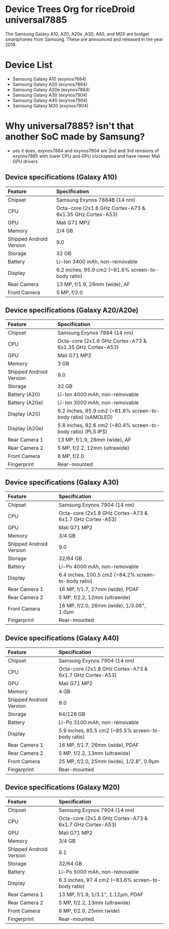 # Device Trees Org for riceDroid universal7885
The Samsung Galaxy A10, A20, A20e ,A30, A40, and M20 are budget smartphones from Samsung. These are announced and released in the year 2019.

# Device List
- Samsung Galaxy A10 (exynos7884)
- Samsung Galaxy A20 (exynos7884)
- Samsung Galaxy A20e (exynos7884)
- Samsung Galaxy A30 (exynos7904)
- Samsung Galaxy A40 (exynos7904)
- Samsung Galaxy M20 (exynos7904)

# Why universal7885? isn't that another SoC made by Samsung?
- yes it does, exynos7884 and exynos7904 are 2nd and 3rd revisions of exynos7885 with lower CPU and GPU clockspeed and have newer Mali GPU drivers

## Device specifications (Galaxy A10)
| Feature                 | Specification                                                   |
| :---------------------- | :---------------------------------------------------------------|
| Chipset                 | Samsung Exynos 7884B (14 nm)                                    |
| CPU                     | Octa-core (2x1.6 GHz Cortex-A73 & 6x1.35 GHz Cortex-A53)        |
| GPU                     | Mali G71 MP2                                                    |
| Memory                  | 2/4 GB                                                          |
| Shipped Android Version | 9.0                                                             |
| Storage                 | 32 GB                                                           |
| Battery                 | Li-Ion 3400 mAh, non-removable                                  |
| Display                 | 6.2 inches, 95.9 cm2 (~81.6% screen-to-body ratio)              |
| Rear Camera             | 13 MP, f/1.9, 28mm (wide), AF                                   |
| Front Camera            | 5 MP, f/2.0                                                     |

## Device specifications (Galaxy A20/A20e)
| Feature                 | Specification                                                   |
| :---------------------- | :---------------------------------------------------------------|
| Chipset                 | Samsung Exynos 7884 (14 nm)                                     |
| CPU                     | Octa-core (2x1.6 GHz Cortex-A73 & 6x1.35 GHz Cortex-A53)        |
| GPU                     | Mali G71 MP2                                                    |
| Memory                  | 3 GB                                                            |
| Shipped Android Version | 9.0                                                             |
| Storage                 | 32 GB                                                           |
| Battery (A20)           | Li-Ion 4000 mAh, non-removable                                  |
| Battery (A20e)          | Li-Ion 3000 mAh, non-removable                                  |
| Display (A20)           | 6.2 inches, 95.9 cm2 (~81.6% screen-to-body ratio) (sAMOLED)    |
| Display (A20e)          | 5.8 inches, 82.6 cm2 (~80.4% screen-to-body ratio) (PLS IPS)    |
| Rear Camera 1           | 13 MP, f/1.9, 28mm (wide), AF                                   |
| Rear Camera 2           | 5 MP, f/2.2, 12mm (ultrawide)                                   |
| Front Camera            | 8 MP, f/2.0                                                     |
| Fingerprint             | Rear-mounted                                                    |


## Device specifications (Galaxy A30)
| Feature                 | Specification                                                   |
| :---------------------- | :---------------------------------------------------------------|
| Chipset                 | Samsung Exynos 7904 (14 nm)                                     |
| CPU                     | Octa-core (2x1.8 GHz Cortex-A73 & 6x1.7 GHz Cortex-A53)         |
| GPU                     | Mali G71 MP2                                                    |
| Memory                  | 3/4 GB                                                          |
| Shipped Android Version | 9.0                                                             |
| Storage                 | 32/64 GB                                                        |
| Battery                 | Li-Po 4000 mAh, non-removable                                   |
| Display                 | 6.4 inches, 100.5 cm2 (~84.2% screen-to-body ratio)             |
| Rear Camera 1           | 16 MP, f/1.7, 27mm (wide), PDAF                                 |
| Rear Camera 2           | 5 MP, f/2.2, 12mm (ultrawide)                                   |
| Front Camera            | 16 MP, f/2.0, 26mm (wide), 1/3.06", 1.0µm                       |
| Fingerprint             | Rear-mounted                                                    |


## Device specifications (Galaxy A40)
| Feature                 | Specification                                                   |
| :---------------------- | :---------------------------------------------------------------|
| Chipset                 | Samsung Exynos 7904 (14 nm)                                     |
| CPU                     | Octa-core (2x1.8 GHz Cortex-A73 & 6x1.7 GHz Cortex-A53)         |
| GPU                     | Mali G71 MP2                                                    |
| Memory                  | 4 GB                                                            |
| Shipped Android Version | 9.0                                                             |
| Storage                 | 64/128 GB                                                       |
| Battery                 | Li-Po 3100 mAh, non-removable                                   |
| Display                 | 5.9 inches, 85.5 cm2 (~85.5% screen-to-body ratio)              |
| Rear Camera 1           | 16 MP, f/1.7, 26mm (wide), PDAF                                 |
| Rear Camera 2           | 5 MP, f/2.2, 13mm (ultrawide)                                   |
| Front Camera            | 25 MP, f/2.0, 25mm (wide), 1/2.8", 0.9µm                        |
| Fingerprint             | Rear-mounted                                                    |


## Device specifications (Galaxy M20)

| Feature                 | Specification                                                   |
| :---------------------- | :---------------------------------------------------------------|
| Chipset                 | Samsung Exynos 7904 (14 nm)                                     |
| CPU                     | Octa-core (2x1.8 GHz Cortex-A73 & 6x1.7 GHz Cortex-A53)         |
| GPU                     | Mali G71 MP2                                                    |
| Memory                  | 3/4 GB                                                          |
| Shipped Android Version | 8.1                                                             |
| Storage                 | 32/64 GB                                                        |
| Battery                 | Li-Po 5000 mAh, non-removable                                   |
| Display                 | 6.3 inches, 97.4 cm2 (~83.6% screen-to-body ratio)              |
| Rear Camera 1           | 13 MP, f/1.9, 1/3.1", 1.12µm, PDAF                              |
| Rear Camera 2           | 5 MP, f/2.2, 13mm (ultrawide)                                   |
| Front Camera            | 8 MP, f/2.0, 25mm (wide)                                        |
| Fingerprint             | Rear-mounted                                                    |

